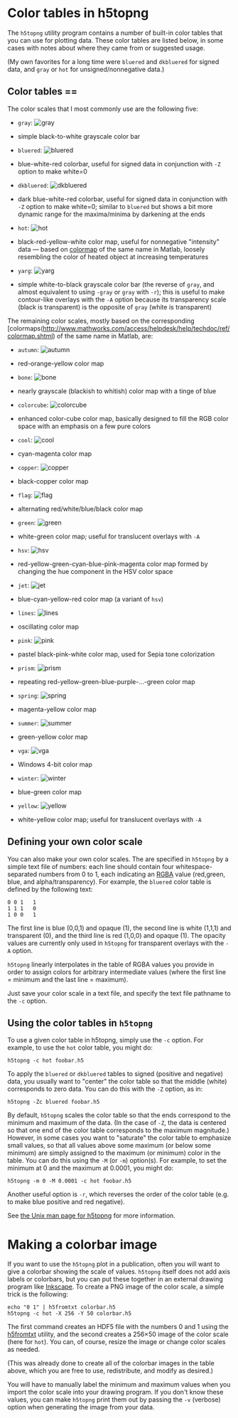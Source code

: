 # Color tables in h5topng

The `h5topng` utility program contains a number of built-in color tables that you can use for plotting data.  These color tables are listed below, in some cases with notes about where they came from or suggested usage.

(My own favorites for a long time were `bluered` and `dkbluered` for signed data, and `gray` or `hot` for unsigned/nonnegative data.)

## Color tables ==
The color scales that I most commonly use are the following five:

* `gray`:  ![gray](images/Gray_colormap.png)
 - simple black-to-white grayscale color bar
* `bluered`: ![bluered](images/Bluered.png)
 - blue-white-red colorbar, useful for signed data in conjunction with `-Z` option to make white=0
* `dkbluered`: ![dkbluered](images/Dkbluered.png)
 - dark blue-white-red colorbar, useful for signed data in conjunction with `-Z` option to make white=0; similar to `bluered` but shows a bit more dynamic range for the maxima/minima by darkening at the ends
* `hot`: ![hot](images/Hot.png)
 - black-red-yellow-white color map, useful for nonnegative "intensity" data &mdash; based on [colormap](http://www.mathworks.com/access/helpdesk/help/techdoc/ref/colormap.shtml) of the same name in Matlab, loosely resembling the color of heated object at increasing temperatures
* `yarg`: ![yarg](images/Yarg.png)
 - simple white-to-black grayscale color bar (the reverse of `gray`, and almost equivalent to using `-gray` or `gray` with `-r`); this is useful to make contour-like overlays with the `-A` option because its transparency scale (black is transparent) is the opposite of `gray` (white is transparent)

The remaining color scales, mostly based on the corresponding [colormaps(http://www.mathworks.com/access/helpdesk/help/techdoc/ref/colormap.shtml) of the same name in Matlab, are:

* `autumn`: ![autumn](images/Autumn.png)
 - red-orange-yellow color map
* `bone`: ![bone](images/Bone.png)
 - nearly grayscale (blackish to whitish) color map with a tinge of blue
* `colorcube`: ![colorcube](images/Colorcube.png)
 - enhanced color-cube color map, basically designed to fill the RGB color space with an emphasis on a few pure colors
* `cool`: ![cool](images/Cool.png)
 - cyan-magenta color map
* `copper`: ![copper](images/Copper.png)
 - black-copper color map
* `flag`: ![flag](images/Flag.png)
 - alternating red/white/blue/black color map
* `green`: ![green](images/Green.png)
 - white-green color map; useful for translucent overlays with `-A`
* `hsv`: ![hsv](images/Hsv.png)
 - red-yellow-green-cyan-blue-pink-magenta color map formed by changing the hue component in the HSV color space
* `jet`: ![jet](images/Jet.png)
 - blue-cyan-yellow-red color map (a variant of `hsv`)
* `lines`: ![lines](images/Lines_color_map.png)
 - oscillating color map
* `pink`: ![pink](images/Pink.png)
 - pastel black-pink-white color map, used for Sepia tone colorization
* `prism`: ![prism](images/Prism.png)
 - repeating red-yellow-green-blue-purple-...-green color map
* `spring`: ![spring](images/Spring.png)
 - magenta-yellow color map
* `summer`: ![summer](images/Summer.png)
 - green-yellow color map
* `vga`: ![vga](images/Vga.png)
 - Windows 4-bit color map
* `winter`: ![winter](images/Winter.png)
 - blue-green color map
* `yellow`: ![yellow](images/Yellow.png)
 - white-yellow color map; useful for translucent overlays with `-A`

## Defining your own color scale

You can also make your own color scales.  The are specified in `h5topng` by a simple text file of numbers: each line should contain four whitespace-separated numbers from 0 to 1, each indicating an [RGBA](https://en.wikipedia.org/wiki/RGBA_color_space) value (red,green, blue, and alpha/transparency).  For example, the `bluered` color table is defined by the following text:
```
0 0 1   1
1 1 1   0
1 0 0   1
```
The first line is blue (0,0,1) and opaque (1), the second line is white (1,1,1) and transparent (0), and the third line is red (1,0,0) and opaque (1).  The opacity values are currently only used in `h5topng` for transparent overlays with the `-A` option.

`h5topng` linearly interpolates in the table of RGBA values you provide in order to assign colors for arbitrary intermediate values (where the first line = minimum and the last line = maximum).

Just save your color scale in a text file, and specify the text file pathname to the `-c` option.

## Using the color tables in `h5topng`

To use a given color table in h5topng, simply use the `-c` option.  For example, to use the `hot` color table, you might do:
```
h5topng -c hot foobar.h5
```
To apply the `bluered` or `dkbluered` tables to signed (positive and negative) data, you usually want to "center" the color table so that the middle (white) corresponds to zero data.  You can do this with the `-Z` option, as in:
```
h5topng -Zc bluered foobar.h5
```
By default, `h5topng` scales the color table so that the ends correspond to the minimum and maximum of the data.  (In the case of `-Z`, the data is centered so that one end of the color table corresponds to the maximum magnitude.)  However, in some cases you want to "saturate" the color table to emphasize small values, so that all values above some maximum (or below some minimum) are simply assigned to the maximum (or minimum) color in the table.  You can do this using the `-M` (or `-m`) option(s).  For example, to set the minimum at 0 and the maximum at 0.0001, you might do:
```
h5topng -m 0 -M 0.0001 -c hot foobar.h5
```
Another useful option is `-r`, which reverses the order of the color table (e.g. to make blue positive and red negative).

See [the Unix man page for h5topng](http://ab-initio.mit.edu/h5utils/h5topng-man.html) for more information.

# Making a colorbar image

If you want to use the `h5topng` plot in a publication, often you will want to give a colorbar showing the scale of values. `h5topng` itself does not add axis labels or colorbars, but you can put these together in an external drawing program like [Inkscape](https://en.wikipedia.org/wiki/Inkscape).  To create a PNG image of the color scale, a simple trick is the following:
```
echo "0 1" | h5fromtxt colorbar.h5
h5topng -c hot -X 256 -Y 50 colorbar.h5
```
The first command creates an HDF5 file with the numbers 0 and 1 using the [h5fromtxt](http://ab-initio.mit.edu/h5utils/h5totxt-man.html) utility, and the second creates a 256×50 image of the color scale (here for `hot`).  You can, of course, resize the image or change color scales as needed.

(This was already done to create all of the colorbar images in the table above, which you are free to use, redistribute, and modify as desired.)

You will have to manually label the minimum and maximum values when you import the color scale into your drawing program.  If you don't know these values, you can make `h5topng` print them out by passing the `-v` (verbose) option when generating the image from your data.
